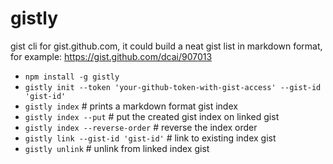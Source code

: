 # gistly

gist cli for gist.github.com, it could build a neat gist list in markdown format, for example:
<https://gist.github.com/dcai/907013>

- `npm install -g gistly`
- `gistly init --token 'your-github-token-with-gist-access' --gist-id 'gist-id'`
- `gistly index` \# prints a markdown format gist index
- `gistly index --put` \# put the created gist index on linked gist
- `gistly index --reverse-order` \# reverse the index order
- `gistly link --gist-id 'gist-id'` \# link to existing index gist
- `gistly unlink` \# unlink from linked index gist
